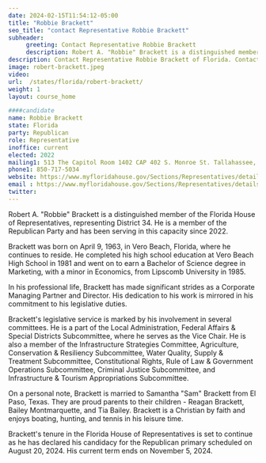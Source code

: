 ```yaml
---
date: 2024-02-15T11:54:12-05:00
title: "Robbie Brackett"
seo_title: "contact Representative Robbie Brackett"
subheader:
     greeting: Contact Representative Robbie Brackett
     description: Robert A. "Robbie" Brackett is a distinguished member of the Florida House of Representatives, representing District 34. He is a member of the Republican Party and has been serving in this capacity since 2022.
description: Contact Representative Robbie Brackett of Florida. Contact information for Robbie Brackett includes email address, phone number, and mailing address.
image: robert-brackett.jpeg
video:
url:  /states/florida/robert-brackett/
weight: 1
layout: course_home

####candidate
name: Robbie Brackett
state: Florida
party: Republican
role: Representative
inoffice: current
elected: 2022
mailing1: 513 The Capitol Room 1402 CAP 402 S. Monroe St. Tallahassee, FL 32399-1300
phone1: 850-717-5034
website: https://www.myfloridahouse.gov/Sections/Representatives/details.aspx?MemberId=4870&LegislativeTermId=90/
email : https://www.myfloridahouse.gov/Sections/Representatives/details.aspx?MemberId=4870&LegislativeTermId=90/
twitter:
---
```


Robert A. "Robbie" Brackett is a distinguished member of the Florida House of Representatives, representing District 34. He is a member of the Republican Party and has been serving in this capacity since 2022.

Brackett was born on April 9, 1963, in Vero Beach, Florida, where he continues to reside. He completed his high school education at Vero Beach High School in 1981 and went on to earn a Bachelor of Science degree in Marketing, with a minor in Economics, from Lipscomb University in 1985.

In his professional life, Brackett has made significant strides as a Corporate Managing Partner and Director. His dedication to his work is mirrored in his commitment to his legislative duties.

Brackett's legislative service is marked by his involvement in several committees. He is a part of the Local Administration, Federal Affairs & Special Districts Subcommittee, where he serves as the Vice Chair. He is also a member of the Infrastructure Strategies Committee, Agriculture, Conservation & Resiliency Subcommittee, Water Quality, Supply & Treatment Subcommittee, Constitutional Rights, Rule of Law & Government Operations Subcommittee, Criminal Justice Subcommittee, and Infrastructure & Tourism Appropriations Subcommittee.

On a personal note, Brackett is married to Samantha "Sam" Brackett from El Paso, Texas. They are proud parents to their children - Reagan Brackett, Bailey Montmarquette, and Tia Bailey. Brackett is a Christian by faith and enjoys boating, hunting, and tennis in his leisure time.

Brackett's tenure in the Florida House of Representatives is set to continue as he has declared his candidacy for the Republican primary scheduled on August 20, 2024. His current term ends on November 5, 2024.
